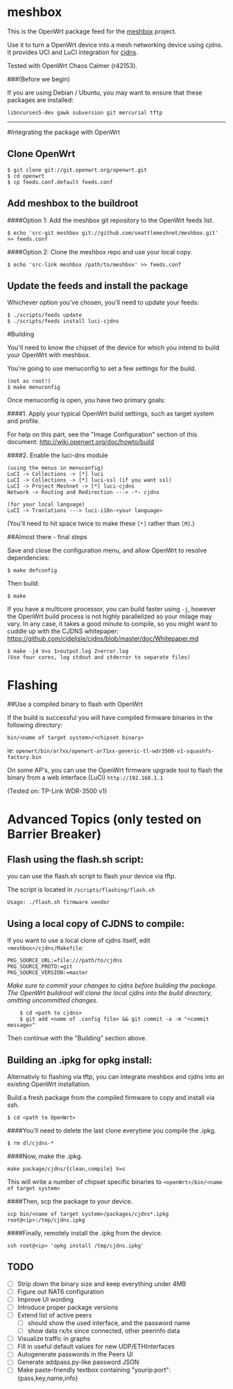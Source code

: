 meshbox
=======

This is the OpenWrt package feed for the [meshbox][meshbox] project.

Use it to turn a OpenWrt device into a mesh networking device using cjdns.  
It provides UCI and LuCI integration for [cjdns][cjdns].

Tested with OpenWrt Chaos Calmer (r42153).

[meshbox]: http://fund.meshwith.me
[cjdns]: https://github.com/cjdelisle/cjdns

###(Before we begin)

If you are using Debian / Ubuntu, you may want to ensure that these packages are installed:

    libncurses5-dev gawk subversion git mercurial tftp

---

#Integrating the package with OpenWrt

## Clone OpenWrt


    $ git clone git://git.openwrt.org/openwrt.git
    $ cd openwrt
    $ cp feeds.conf.default feeds.conf

## Add meshbox to the buildroot

####Option 1: Add the meshbox git repository to the OpenWrt feeds list.

    $ echo 'src-git meshbox git://github.com/seattlemeshnet/meshbox.git' >> feeds.conf

####Option 2: Clone the meshbox repo and use your local copy.

    $ echo 'src-link meshbox /path/to/meshbox' >> feeds.conf

## Update the feeds and install the package

Whichever option you've chosen, you'll need to update your feeds:

    $ ./scripts/feeds update
    $ ./scripts/feeds install luci-cjdns


#Building

You'll need to know the chipset of the device for which you intend to build your OpenWrt with meshbox.

You're going to use menuconfig to set a few settings for the build.

    (not as root!)
    $ make menuconfig

Once menuconfig is open, you have two primary goals:

####1. Apply your typical OpenWrt build settings, such as target system and profile.

For help on this part, see the "Image Configuration" section of this document: http://wiki.openwrt.org/doc/howto/build

####2. Enable the luci-dns module

    (using the menus in menuconfig)
    LuCI -> Collections -> [*] luci
    LuCI -> Collections -> [*] luci-ssl (if you want ssl)
    LuCI -> Project Meshnet -> [*] luci-cjdns
    Network -> Routing and Redirection ---> -*- cjdns

    (for your local language)
    LuCI -> Tranlations ---> luci-i18n-<your language>

(You'll need to hit space twice to make these `[*]` rather than `[M]`.)


##Almost there - final steps

Save and close the configuration menu, and allow OpenWrt to resolve dependencies:

    $ make defconfig

Then build:

    $ make

If you have a multicore processor, you can build faster using `-j`, however the OpenWrt build process is not highly parallelized so your milage may vary.  In any case, it takes a good minute to compile, so you might want to cuddle up with the CJDNS whitepaper: https://github.com/cjdelisle/cjdns/blob/master/doc/Whitepaper.md

    $ make -j4 V=s 1>output.log 2>error.log
    (Use four cores, log stdout and stderror to separate files)

# Flashing

##Use a compiled binary to flash with OpenWrt

If the build is successful you will have compiled firmware binaries in the following directory:

    bin/<name of target system>/<chipset binary>

  ie: `openwrt/bin/ar7xx/openwrt-ar71xx-generic-tl-wdr3500-v1-squashfs-factory.bin`

On some AP's, you can use the OpenWrt firmware upgrade tool to flash the binary from a web interface (LuCi)
`http://192.168.1.1`

(Tested on: TP-Link WDR-3500 v1)

# Advanced Topics (only tested on Barrier Breaker)

## Flash using the flash.sh script:

you can use the flash.sh script to flash your device via tftp.

The script is located in `/scripts/flashing/flash.sh`

    Usage: ./flash.sh firmware vendor

## Using a local copy of CJDNS to compile:


If you want to use a local clone of cjdns itself, edit `<meshbox>/cjdns/Makefile`:

    PKG_SOURCE_URL:=file:///path/to/cjdns
    PKG_SOURCE_PROTO:=git
    PKG_SOURCE_VERSION:=master

  *Make sure to commit your changes to cjdns before building the
   package. The OpenWrt buildroot will clone the local cjdns into
   the build directory, omitting uncommitted changes.*

        $ cd <path to cjdns>
        $ git add <name of .config file> && git commit -a -m "<commit message>"

Then continue with the "Building" section above.

## Building an .ipkg for opkg install:

Alternativly to flashing via tftp, you can integrate meshbox and cjdns into an
existing OpenWrt installation.

Build a fresh package from the compiled firmware to copy and install via ssh.

    $ cd <path to OpenWrt>

####You'll need to delete the last clone everytime you compile the .ipkg.

    $ rm dl/cjdns-*

####Now, make the .ipkg.

    make package/cjdns/{clean,compile} V=s

This will write a number of chipset specific binaries to `<openWrt>/bin/<name of target system>`

####Then, scp the package to your device.

    scp bin/<name of target system>/packages/cjdns*.ipkg root@<ip>:/tmp/cjdns.ipkg

####Finally, remotely install the .ipkg from the device.

    ssh root@<ip> 'opkg install /tmp/cjdns.ipkg'




TODO
----

- [ ] Strip down the binary size and keep everything under 4MB
- [ ] Figure out NAT6 configuration
- [ ] Improve UI wording
- [ ] Introduce proper package versions
- [ ] Extend list of active peers
  - [ ] should show the used interface, and the password name
  - [ ] show data rx/tx since connected, other peerinfo data
- [ ] Visualize traffic in graphs
- [ ] Fill in useful default values for new UDP/ETHInterfaces
- [ ] Autogenerate passwords in the Peers UI
- [ ] Generate addpass.py-like password JSON
- [ ] Make paste-friendly textbox containing "yourip:port":{pass,key,name,info}
